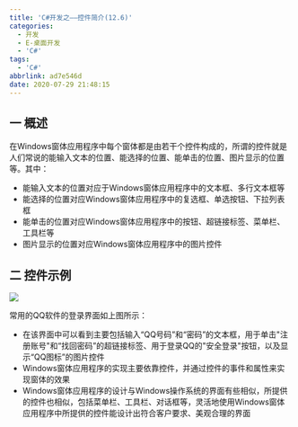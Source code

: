 ```yaml
---
title: 'C#开发之——控件简介(12.6)'
categories:
  - 开发
  - E-桌面开发
  - 'C#'
tags:
  - 'C#'
abbrlink: ad7e546d
date: 2020-07-29 21:48:15
---
```

## 一 概述

在Windows窗体应用程序中每个窗体都是由若干个控件构成的，所谓的控件就是人们常说的能输入文本的位置、能选择的位置、能单击的位置、图片显示的位置等。其中：

* 能输入文本的位置对应于Windows窗体应用程序中的文本框、多行文本框等
* 能选择的位置对应Windows窗体应用程序中的复选框、单选按钮、下拉列表框
* 能单击的位置对应Windows窗体应用程序中的按钮、超链接标签、菜单栏、工具栏等
* 图片显示的位置对应Windows窗体应用程序中的图片控件

<!--more-->

## 二 控件示例

![][1]

常用的QQ软件的登录界面如上图所示：

* 在该界面中可以看到主要包括输入“QQ号码”和“密码”的文本框，用于单击"注册账号"和“找回密码”的超链接标签、用于登录QQ的"安全登录"按钮，以及显示“QQ图标”的图片控件
* Windows窗体应用程序的实现主要依靠控件，并通过控件的事件和属性来实现窗体的效果
* Windows窗体应用程序的设计与Windows操作系统的界面有些相似，所提供的控件也相似，包括菜单栏、工具栏、对话框等，灵活地使用Windows窗体应用程序中所提供的控件能设计出符合客户要求、美观合理的界面



[1]:https://raw.githubusercontent.com/PGzxc/CDN/master/blog-image/csharp-windform-kongian-qq.png